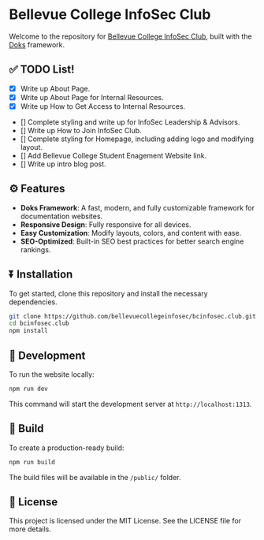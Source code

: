 # Bellevue College InfoSec Club

Welcome to the repository for [Bellevue College InfoSec Club](https://bcinfosec.club), built with the [Doks](https://getdoks.org/) framework.

## ✅ TODO List!

- [x] Write up About Page.
- [x] Write up About Page for Internal Resources.
- [x] Write up How to Get Access to Internal Resources.
- [] Complete styling and write up for InfoSec Leadership & Advisors.
- [] Write up How to Join InfoSec Club.
- [] Complete styling for Homepage, including adding logo and modifying layout.
- [] Add Bellevue College Student Enagement Website link.
- [] Write up intro blog post.

## ⚙ Features

- **Doks Framework**: A fast, modern, and fully customizable framework for documentation websites.
- **Responsive Design**: Fully responsive for all devices.
- **Easy Customization**: Modify layouts, colors, and content with ease.
- **SEO-Optimized**: Built-in SEO best practices for better search engine rankings.

## ⏬ Installation

To get started, clone this repository and install the necessary dependencies.

```bash
git clone https://github.com/bellevuecollegeinfosec/bcinfosec.club.git
cd bcinfosec.club
npm install
```
## 🎨 Development

To run the website locally:

```bash
npm run dev
```
This command will start the development server at `http://localhost:1313`.

## 🔨 Build

To create a production-ready build:

```bash
npm run build
```

The build files will be available in the `/public/` folder.

## 📜 License

This project is licensed under the MIT License. See the LICENSE file for more details.

